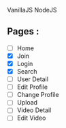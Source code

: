 VanillaJS NodeJS


## Pages : 

- [ ] Home 
- [x] Join
- [x] Login
- [x] Search
- [ ] User Detail
- [ ] Edit Profile
- [ ] Change Profile
- [ ] Upload
- [ ] Video Detail
- [ ] Edit Video